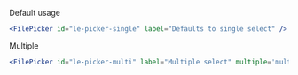 Default usage

```jsx
<FilePicker id="le-picker-single" label="Defaults to single select" />
```
Multiple

```jsx
<FilePicker id="le-picker-multi" label="Multiple select" multiple='multiple' />
```
